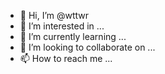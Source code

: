 - 👋 Hi, I’m @wttwr
- 👀 I’m interested in ...
- 🌱 I’m currently learning ...
- 💞️ I’m looking to collaborate on ...
- 📫 How to reach me ...

<!---
wttwr/wttwr is a ✨ special ✨ repository because its `README.md` (this file) appears on your GitHub profile.
You can click the Preview link to take a look at your changes.
--->

